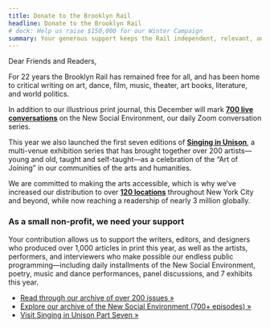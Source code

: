 ```yaml
---
title: Donate to the Brooklyn Rail
headline: Donate to the Brooklyn Rail
# deck: Help us raise $150,000 for our Winter Campaign
summary: Your generous support keeps the Rail independent, relevant, and free
---
```


Dear Friends and Readers,

For 22 years the Brooklyn Rail has remained free for all, and has been home to critical writing on art, dance, film, music, theater, art books, literature, and world politics. 

In addition to our illustrious print journal, this December will mark [**700 live conversations**](https://www.youtube.com/playlist?list=PLmQDwVpMadcLGDOX9VN3sGTh2VYT4RJGY) on the New Social Environment, our daily Zoom conversation series. 

This year we also launched the first seven editions of [**Singing in Unison**](https://brooklynrail.org/2022/09/art/Singing-in-Unison-at-Industry-City), a multi-venue exhibition series that has brought together over 200 artists—young and old, taught and self-taught—as a celebration of the “Art of Joining” in our communities of the arts and humanities. 

We are committed to making the arts accessible, which is why we’ve increased our distribution to over [**120 locations**](https://brooklynrail.org/where-to-find-us) throughout New York City and beyond, while now reaching a readership of nearly 3 million globally.


### As a small non-profit, we need your support  

Your contribution allows us to support the writers, editors, and designers who produced over 1,000 articles in print this year, as well as the artists, performers, and interviewers who make possible our endless public programming—including daily installments of the New Social Environment, poetry, music and dance performances, panel discussions, and 7 exhibits this year.

- [Read through our archive of over 200 issues »](https://brooklynrail.org/archives)
- [Explore our archive of the New Social Environment (700+ episodes) »](https://www.youtube.com/playlist?list=PLmQDwVpMadcLGDOX9VN3sGTh2VYT4RJGY)
- [Visit Singing in Unison Part Seven »](https://brooklynrail.org/2022/09/art/Singing-in-Unison-at-Industry-City)